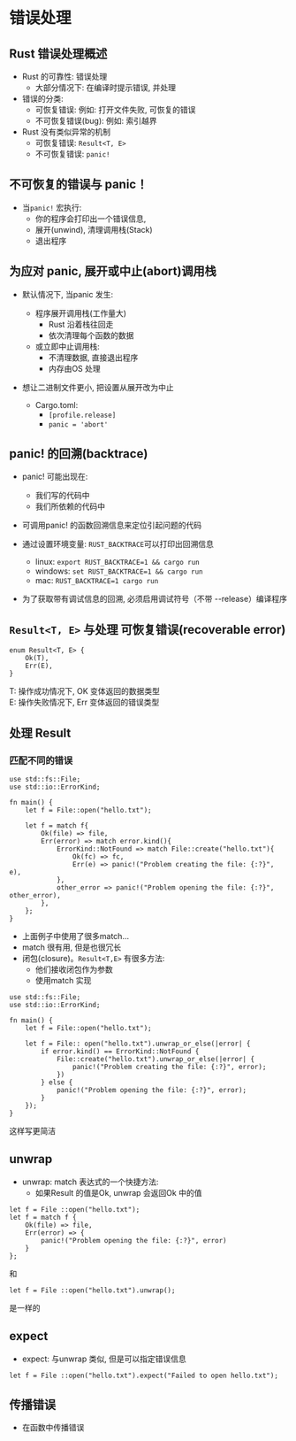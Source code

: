 # 错误处理
## Rust 错误处理概述
* Rust 的可靠性: 错误处理
    * 大部分情况下: 在编译时提示错误, 并处理
* 错误的分类:
    * 可恢复错误: 例如: 打开文件失败, 可恢复的错误
    * 不可恢复错误(bug): 例如: 索引越界
* Rust 没有类似异常的机制
    * 可恢复错误: `Result<T, E>`
    * 不可恢复错误: `panic!`

## 不可恢复的错误与 panic！
* 当`panic!` 宏执行:
    * 你的程序会打印出一个错误信息, 
    * 展开(unwind), 清理调用栈(Stack)
    * 退出程序

## 为应对 panic, 展开或中止(abort)调用栈
* 默认情况下, 当panic 发生:
    * 程序展开调用栈(工作量大)
        * Rust 沿着栈往回走
        * 依次清理每个函数的数据
    * 或立即中止调用栈:
        * 不清理数据, 直接退出程序
        * 内存由OS 处理

* 想让二进制文件更小, 把设置从展开改为中止
    * Cargo.toml: 
        * `[profile.release]`
        * `panic = 'abort'`

## panic! 的回溯(backtrace)
* panic! 可能出现在: 
    * 我们写的代码中
    * 我们所依赖的代码中

* 可调用panic! 的函数回溯信息来定位引起问题的代码
* 通过设置环境变量: `RUST_BACKTRACE`可以打印出回溯信息 
    * linux: `export RUST_BACKTRACE=1 && cargo run` 
    * windows: `set RUST_BACKTRACE=1 && cargo run`
    * mac: `RUST_BACKTRACE=1 cargo run`
* 为了获取带有调试信息的回溯, 必须启用调试符号（不带 --release）编译程序

## `Result<T, E>` 与处理 可恢复错误(recoverable error)
```
enum Result<T, E> {
    Ok(T),
    Err(E),
}
```
T: 操作成功情况下, OK 变体返回的数据类型  
E: 操作失败情况下, Err 变体返回的错误类型

## 处理 Result

### 匹配不同的错误
```
use std::fs::File;
use std::io::ErrorKind;

fn main() {
    let f = File::open("hello.txt");

    let f = match f{
        Ok(file) => file,
        Err(error) => match error.kind(){
            ErrorKind::NotFound => match File::create("hello.txt"){
                Ok(fc) => fc,
                Err(e) => panic!("Problem creating the file: {:?}", e),
            },
            other_error => panic!("Problem opening the file: {:?}", other_error),
        },
    };
}
```

* 上面例子中使用了很多match...
* match 很有用, 但是也很冗长
* 闭包(closure)。`Result<T,E>` 有很多方法:
    * 他们接收闭包作为参数
    * 使用match 实现
```
use std::fs::File;
use std::io::ErrorKind;

fn main() {
    let f = File::open("hello.txt");

    let f = File:: open("hello.txt").unwrap_or_else(|error| {
        if error.kind() == ErrorKind::NotFound {
            File::create("hello.txt").unwrap_or_else(|error| {
                panic!("Problem creating the file: {:?}", error);
            })
        } else {
            panic!("Problem opening the file: {:?}", error);
        }
    });
}
```
这样写更简洁

## unwrap
* unwrap: match 表达式的一个快捷方法:
    * 如果Result 的值是Ok, unwrap 会返回Ok 中的值
```
let f = File ::open("hello.txt");
let f = match f {
    Ok(file) => file,
    Err(error) => {
        panic!("Problem opening the file: {:?}", error)
    }
};
```
和
```
let f = File ::open("hello.txt").unwrap();
```
是一样的

## expect 
* expect: 与unwrap 类似, 但是可以指定错误信息
```
let f = File ::open("hello.txt").expect("Failed to open hello.txt");
```

## 传播错误
* 在函数中传播错误
```